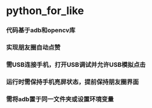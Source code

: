 # python_for_like

### 代码基于adb和opencv库

### 实现朋友圈自动点赞

### 需USB连接手机，打开USB调试并允许USB模拟点击

### 运行时需保持手机亮屏状态，提前保持朋友圈界面

### 需将adb置于同一文件夹或设置环境变量
